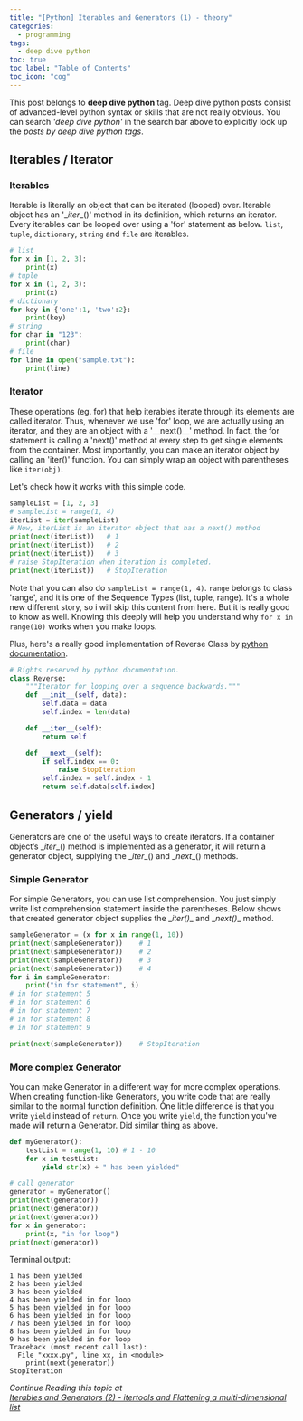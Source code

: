 ```yaml
---
title: "[Python] Iterables and Generators (1) - theory"
categories:
  - programming
tags:
  - deep dive python
toc: true
toc_label: "Table of Contents"
toc_icon: "cog"
---
```

This post belongs to **deep dive python** tag. Deep dive python posts consist of 
advanced-level python syntax or skills that are not really obvious.
You can search *'deep dive python'* in the search bar above to explicitly look up the *posts by deep dive python tags*.  

## Iterables / Iterator
### **Iterables**
Iterable is literally an object that can be iterated (looped) over.
Iterable object has an '\__iter__()' method in its definition, which returns an iterator.
Every iterables can be looped over using a 'for' statement as below.
`list`, `tuple`, `dictionary`, `string` and `file` are iterables.

```python
# list
for x in [1, 2, 3]:
    print(x)
# tuple
for x in (1, 2, 3):
    print(x)
# dictionary
for key in {'one':1, 'two':2}:
    print(key)
# string
for char in "123":
    print(char)
# file
for line in open("sample.txt"):
    print(line)
```
### **Iterator**
These operations (eg. for) that help iterables iterate through its elements are called iterator.
Thus, whenever we use 'for' loop, we are actually using an iterator, and they are an object with a '\__next()__' method.
In fact, the for statement is calling a 'next()' method at every step to get single elements from the container.
Most importantly, you can make an iterator object by calling an 'iter()' function. You can simply wrap an object with parentheses like `iter(obj)`.

Let's check how it works with this simple code.
```python
sampleList = [1, 2, 3]
# sampleList = range(1, 4)
iterList = iter(sampleList)
# Now, iterList is an iterator object that has a next() method
print(next(iterList))   # 1
print(next(iterList))   # 2
print(next(iterList))   # 3
# raise StopIteration when iteration is completed.
print(next(iterList))   # StopIteration
```

Note that you can also do `sampleList = range(1, 4)`. `range` belongs to class 'range', and it is one of the Sequence Types
(list, tuple, range). It's a whole new different story, so i will skip this content from here. But it is really good to know as well.
Knowing this deeply will help you understand why `for x in range(10)` works when you make loops.  

Plus, here's a really good implementation of Reverse Class by [python documentation](https://docs.python.org/3/tutorial/classes.html#iterators).
```python
# Rights reserved by python documentation.
class Reverse:
    """Iterator for looping over a sequence backwards."""
    def __init__(self, data):
        self.data = data
        self.index = len(data)

    def __iter__(self):
        return self

    def __next__(self):
        if self.index == 0:
            raise StopIteration
        self.index = self.index - 1
        return self.data[self.index]
```

## Generators / yield
Generators are one of the useful ways to create iterators. 
If a container object’s \__iter__() method is implemented as a generator, it will return a generator object, 
supplying the \__iter__() and \__next__() methods.

### Simple Generator
For simple Generators, you can use list comprehension. 
You just simply write list comprehension statement inside the parentheses.
Below shows that created generator object supplies the \__iter()__ and \__next()__ method.

```python
sampleGenerator = (x for x in range(1, 10))
print(next(sampleGenerator))    # 1
print(next(sampleGenerator))    # 2
print(next(sampleGenerator))    # 3
print(next(sampleGenerator))    # 4
for i in sampleGenerator:
    print("in for statement", i)
# in for statement 5
# in for statement 6
# in for statement 7
# in for statement 8
# in for statement 9

print(next(sampleGenerator))    # StopIteration
```
### More complex Generator
You can make Generator in a different way for more complex operations.
When creating function-like Generators, you write code that are really similar to the normal function definition.
One little difference is that you write `yield` instead of `return`. Once you write `yield`, the function you've made will return a Generator.
Did similar thing as above.

```python
def myGenerator():
    testList = range(1, 10) # 1 - 10
    for x in testList:
        yield str(x) + " has been yielded"

# call generator
generator = myGenerator()
print(next(generator))
print(next(generator))
print(next(generator))
for x in generator:
    print(x, "in for loop")
print(next(generator))
```

Terminal output:
```
1 has been yielded
2 has been yielded
3 has been yielded
4 has been yielded in for loop
5 has been yielded in for loop
6 has been yielded in for loop
7 has been yielded in for loop
8 has been yielded in for loop
9 has been yielded in for loop
Traceback (most recent call last):
  File "xxxx.py", line xx, in <module>
    print(next(generator))
StopIteration
```

*Continue Reading this topic at  
[Iterables and Generators (2) - itertools and Flattening a multi-dimensional list](https://kimdanny.github.io/programming/itertools-flattening-list/)*



